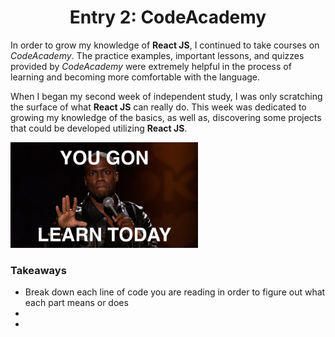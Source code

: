 # <center>Entry 2: CodeAcademy</center>
<p>In order to grow my knowledge of <b>React JS</b>, 
I continued to take courses on <em>CodeAcademy</em>. The practice examples, important lessons,
and quizzes provided by <em>CodeAcademy</em> were extremely helpful in the process of learning and becoming more comfortable with the language. </p>
<p>When I began my second week of independent study, I was only scratching the surface of what <b>React JS</b> can really do. 
This week was dedicated to growing my knowledge of the basics, as well as, discovering some projects that could be 
developed utilizing <b>React JS</b>.</p>


<img src="../entries/images/learntoday.jpeg" style="width: 300px;" />



### <strong>Takeaways</strong>
<ul>
    <li>Break down each line of code you are reading in order to figure out what each part means or does</li>
    <li></li>
    <li></li>
</ul>